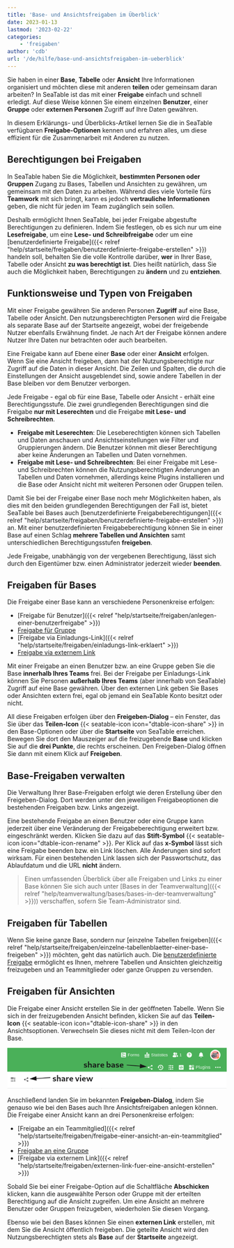 ```yaml
---
title: 'Base- und Ansichtsfreigaben im Überblick'
date: 2023-01-13
lastmod: '2023-02-22'
categories:
    - 'freigaben'
author: 'cdb'
url: '/de/hilfe/base-und-ansichtsfreigaben-im-ueberblick'
---
```


Sie haben in einer **Base**, **Tabelle** oder **Ansicht** Ihre Informationen organisiert und möchten diese mit anderen **teilen** oder gemeinsam daran arbeiten? In SeaTable ist das mit einer **Freigabe** einfach und schnell erledigt. Auf diese Weise können Sie einem einzelnen **Benutzer**, einer **Gruppe** oder **externen Personen** Zugriff auf Ihre Daten gewähren.

In diesem Erklärungs- und Überblicks-Artikel lernen Sie die in SeaTable verfügbaren **Freigabe-Optionen** kennen und erfahren alles, um diese effizient für die Zusammenarbeit mit Anderen zu nutzen.

## Berechtigungen bei Freigaben

In SeaTable haben Sie die Möglichkeit, **bestimmten Personen oder Gruppen** Zugang zu Bases, Tabellen und Ansichten zu gewähren, um gemeinsam mit den Daten zu arbeiten. Während dies viele Vorteile fürs **Teamwork** mit sich bringt, kann es jedoch **vertrauliche Informationen** geben, die nicht für jeden im Team zugänglich sein sollen.

Deshalb ermöglicht Ihnen SeaTable, bei jeder Freigabe abgestufte Berechtigungen zu definieren. Indem Sie festlegen, ob es sich nur um eine **Lesefreigabe**, um eine **Lese- und Schreibfreigabe** oder um eine [benutzerdefinierte Freigabe]({{< relref "help/startseite/freigaben/benutzerdefinierte-freigabe-erstellen" >}}) handeln soll, behalten Sie die volle Kontrolle darüber, **wer** in Ihrer Base, Tabelle oder Ansicht **zu was berechtigt ist**. Dies heißt natürlich, dass Sie auch die Möglichkeit haben, Berechtigungen zu **ändern** und zu **entziehen**.

## Funktionsweise und Typen von Freigaben

Mit einer Freigabe gewähren Sie anderen Personen **Zugriff** auf eine Base, Tabelle oder Ansicht. Den nutzungsberechtigten Personen wird die Freigabe als separate Base auf der Startseite angezeigt, wobei der freigebende Nutzer ebenfalls Erwähnung findet. Je nach Art der Freigabe können andere Nutzer Ihre Daten nur betrachten oder auch bearbeiten.

Eine Freigabe kann auf Ebene einer **Base** oder einer **Ansicht** erfolgen. Wenn Sie eine Ansicht freigeben, dann hat der Nutzungsberechtigte nur Zugriff auf die Daten in dieser Ansicht. Die Zeilen und Spalten, die durch die Einstellungen der Ansicht ausgeblendet sind, sowie andere Tabellen in der Base bleiben vor dem Benutzer verborgen.

Jede Freigabe - egal ob für eine Base, Tabelle oder Ansicht - erhält eine Berechtigungsstufe. Die zwei grundlegenden Berechtigungen sind die Freigabe **nur mit Leserechten** und die Freigabe **mit Lese- und Schreibrechten**.

- **Freigabe mit Leserechten**: Die Leseberechtigten können sich Tabellen und Daten anschauen und Ansichtseinstellungen wie Filter und Gruppierungen ändern. Die Benutzer können mit dieser Berechtigung aber keine Änderungen an Tabellen und Daten vornehmen.
- **Freigabe mit Lese- und Schreibrechten**: Bei einer Freigabe mit Lese- und Schreibrechten können die Nutzungsberechtigten Änderungen an Tabellen und Daten vornehmen, allerdings keine Plugins installieren und die Base oder Ansicht nicht mit weiteren Personen oder Gruppen teilen.

Damit Sie bei der Freigabe einer Base noch mehr Möglichkeiten haben, als dies mit den beiden grundlegenden Berechtigungen der Fall ist, bietet SeaTable bei Bases auch [benutzerdefinierte Freigabeberechtigungen]({{< relref "help/startseite/freigaben/benutzerdefinierte-freigabe-erstellen" >}}) an. Mit einer benutzerdefinierten Freigabeberechtigung können Sie in einer Base auf einen Schlag **mehrere Tabellen und Ansichten** samt unterschiedlichen Berechtigungsstufen **freigeben**.

Jede Freigabe, unabhängig von der vergebenen Berechtigung, lässt sich durch den Eigentümer bzw. einen Administrator jederzeit wieder **beenden**.

## Freigaben für Bases

Die Freigabe einer Base kann an verschiedene Personenkreise erfolgen:

- [Freigabe für Benutzer]({{< relref "help/startseite/freigaben/anlegen-einer-benutzerfreigabe" >}})
- [Freigabe für Gruppe](https://seatable.io/docs/freigabelinks/freigabe-einer-base-an-eine-gruppe/)
- [Freigabe via Einladungs-Link]({{< relref "help/startseite/freigaben/einladungs-link-erklaert" >}})
- [Freigabe via externem Link](https://seatable.io/docs/freigabelinks/externer-link-erklaert/)

Mit einer Freigabe an einen Benutzer bzw. an eine Gruppe geben Sie die Base **innerhalb Ihres Teams** frei. Bei der Freigabe per Einladungs-Link können Sie Personen **außerhalb Ihres Teams** (aber innerhalb von SeaTable) Zugriff auf eine Base gewähren. Über den externen Link geben Sie Bases oder Ansichten extern frei, egal ob jemand ein SeaTable Konto besitzt oder nicht.

All diese Freigaben erfolgen über den **Freigeben-Dialog** – ein Fenster, das Sie über das **Teilen-Icon** {{< seatable-icon icon="dtable-icon-share" >}} in den Base-Optionen oder über die **Startseite** von SeaTable erreichen. Bewegen Sie dort den Mauszeiger auf die freizugebende **Base** und klicken Sie auf die **drei Punkte**, die rechts erscheinen. Den Freigeben-Dialog öffnen Sie dann mit einem Klick auf **Freigeben**.

## Base-Freigaben verwalten

Die Verwaltung Ihrer Base-Freigaben erfolgt wie deren Erstellung über den Freigeben-Dialog. Dort werden unter den jeweiligen Freigabeoptionen die bestehenden Freigaben bzw. Links angezeigt.

Eine bestehende Freigabe an einen Benutzer oder eine Gruppe kann jederzeit über eine Veränderung der Freigabeberechtigung erweitert bzw. eingeschränkt werden. Klicken Sie dazu auf das **Stift-Symbol** {{< seatable-icon icon="dtable-icon-rename" >}}. Per Klick auf das **x-Symbol** lässt sich eine Freigabe beenden bzw. ein Link löschen. Alle Änderungen sind sofort wirksam. Für einen bestehenden Link lassen sich der Passwortschutz, das Ablaufdatum und die URL **nicht** ändern.

> Einen umfassenden Überblick über alle Freigaben und Links zu einer Base können Sie sich auch unter [Bases in der Teamverwaltung]({{< relref "help/teamverwaltung/bases/bases-in-der-teamverwaltung" >}})) verschaffen, sofern Sie Team-Administrator sind.

## Freigaben für Tabellen

Wenn Sie keine ganze Base, sondern nur [einzelne Tabellen freigeben]({{< relref "help/startseite/freigaben/einzelne-tabellenblaetter-einer-base-freigeben" >}}) möchten, geht das natürlich auch. Die [benutzerdefinierte Freigabe](https://seatable.io/docs/berechtigungen/benutzerdefinierte-freigabe-erstellen/) ermöglicht es Ihnen, mehrere Tabellen und Ansichten gleichzeitig freizugeben und an Teammitglieder oder ganze Gruppen zu versenden.

## Freigaben für Ansichten

Die Freigabe einer Ansicht erstellen Sie in der geöffneten Tabelle. Wenn Sie sich in der freizugebenden Ansicht befinden, klicken Sie auf das **Teilen-Icon** {{< seatable-icon icon="dtable-icon-share" >}} in den Ansichtsoptionen. Verwechseln Sie dieses nicht mit dem Teilen-Icon der Base.

![Sharing-Icons in einer Base](images/share-icons-new-1.png)

Anschließend landen Sie im bekannten **Freigeben-Dialog**, indem Sie genauso wie bei den Bases auch Ihre Ansichtsfreigaben anlegen können. Die Freigabe einer Ansicht kann an drei Personenkreise erfolgen:

- [Freigabe an ein Teammitglied]({{< relref "help/startseite/freigaben/freigabe-einer-ansicht-an-ein-teammitglied" >}})
- [Freigabe an eine Gruppe](https://seatable.io/docs/ansichtsfreigaben/freigabe-einer-ansicht-an-eine-gruppe/)
- [Freigabe via externem Link]({{< relref "help/startseite/freigaben/externen-link-fuer-eine-ansicht-erstellen" >}})

Sobald Sie bei einer Freigabe-Option auf die Schaltfläche **Abschicken** klicken, kann die ausgewählte Person oder Gruppe mit der erteilten Berechtigung auf die Ansicht zugreifen. Um eine Ansicht an mehrere Benutzer oder Gruppen freizugeben, wiederholen Sie diesen Vorgang.

Ebenso wie bei den Bases können Sie einen **externen Link** erstellen, mit dem Sie die Ansicht öffentlich freigeben. Die geteilte Ansicht wird den Nutzungsberechtigten stets als **Base** auf der **Startseite** angezeigt.
